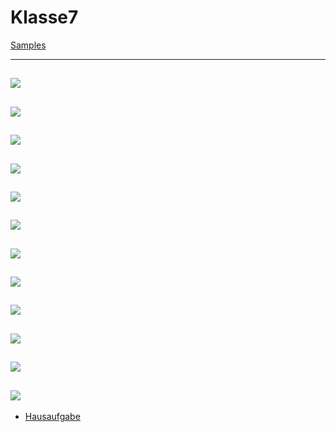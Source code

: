 # Klasse7


[Samples](Klasse7/samples.zip)

---
![](Klasse7/7-1.png)
---
![](Klasse7/7-2.png)
---
![](Klasse7/7-3.png)
---
![](Klasse7/7-7.png)
---
![](Klasse7/7-5.png)
---
![](Klasse7/7-6.png)
---
![](Klasse7/7-7.png)
---
![](Klasse7/7-8.png)
---
![](Klasse7/7-9.png)
---
![](Klasse7/7-10.png)
---
![](Klasse7/7-11.png)
---
![](Klasse7/7-12.png)
---
- [Hausaufgabe](Klasse7/Hausaufgabe.zip)
